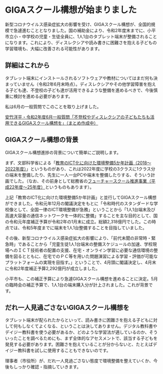 # GIGAスクール構想が始まりました
新型コロナウイルス感染症拡大の影響を受け、GIGAスクール構想が、全国的規模で急遽進むこととなりました。国の補助金により、令和2年度末までに、小平市立小・中学校の児童・生徒全員に、1人1台のタブレット端末が整備されることになります。これにより、ディスレクシアや読み書きに困難さを抱える子どもの学習環境も、大幅に改善される可能性があります。

## 詳細はこれから

タブレット端末にインストールされるソフトウェアや教材についてはまだ何も決まっていません（令和2年6月末時点）。ディスレクシアやその他学習障害を抱える子ども達、不登校の子ども達が活用できるような整備を進めるべきで、今後慎重に検討を進める必要があります。

私は6月の一般質問でこのことを取り上げました。

[安竹洋平・令和2年度6月一般質問「不登校やディスレクシアの子どもたちも活用できるGIGAスクール構想を」（まとめ作成中）]()


## GIGAスクール構想の背景
GIGAスクール構想進捗の背景について簡単にご説明します。

まず、文部科学省による「[教育のICT化に向けた環境整備5か年計画（2018～2022年度）](https://www.mext.go.jp/a_menu/shotou/zyouhou/detail/1402835.htm)」というものがあり、これは2022年度に学校の3クラスに1クラス分の端末を整備したり、先生に一人一台PCや端末を整備したりする、そういう計画でした。（なお、その前身として総務省の[フューチャースクール推進事業（平成22年度～25年度）](https://www.soumu.go.jp/main_sosiki/joho_tsusin/kyouiku_joho-ka/future_school.html)というものもあります）。

上記「教育のICT化に向けた環境整備5か年計画」と並行してGIGAスクール構想ができました。令和元年12月の閣議決定をもとに「令和時代のスタンダードな学校像として、全国一律のICT環境整備が急務」ということから「1人1台端末及び高速大容量の通信ネットワークを一体的に整備」することを主な目的として、国の令和元年度補正予算が令和2年の1月末に成立。総額2,318億円でした。この時点では、令和5年度までに端末を1人1台整備することを目指していました。

その後、新型コロナウイルス感染症拡大の影響により、「前代未聞の非常時・緊急時」であることから「児童生徒1人1台端末の整備スケジュールの加速、学校現場へのＩＣＴ技術者の配置の支援、在宅・オンライン学習に必要な通信環境の整備を図るとともに、在宅でのＰＣ等を用いた問題演習による学習・評価が可能なプラットフォームの実現を目指す。」ということで、4月頭に閣議決定し、4月末に令和2年度補正予算2,292億円が成立しました。

小平市も、この補正予算により急遽GIGAスクール構想を進めることに決定。5月の臨時会の補正予算で、1人1台の端末購入分が計上されました。これが背景です。

## だれ一人見過ごさないGIGAスクール構想を
タブレット端末が配られたからといって、読み書きに困難さを抱える子どもに対して何もしなくてよくなる、ということは決してありません。デジタル教科書やデイジー教科書を使う必要があるか、どのような学習法が適しているのか、そういったことを調べるためにも、まず全体的なアセスメントで、該当する子どもを発見する必要があります。困難さを抱えていることが分からないと、たとえばデイジー教科書を試しに使用することもできないのです。

理事者（市役所）が、だれ一人見過ごさない態度で環境整備を整えていくか、今後もしっかり確認・指摘していきます。
